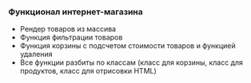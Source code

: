 ### Функционал интернет-магазина 
- Рендер товаров из массива
- Функция фильтрации товаров
- Функция корзины с подсчетом стоимости товаров и функцией удаления
- Все функции разбиты по классам (класс для корзины, класс для продуктов, класс для отрисовки HTML)
